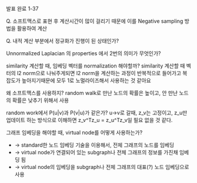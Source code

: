 발표 완료 1-37

Q. 소프트맥스로 표현 후 계산시간이 많이 걸리기 때문에 이를 Negative sampling 방법을 활용하여 계산  

Q. 내적 계산 부분에서 정규화가 진행이 된 상태인가?


Unnormalized Laplacian 의 properties 에서 2번의 의미가 무엇인가?

similarity 계산할 때, 임베딩 벡터를 normalization 해야할까?
similarity 계산할 때 벡터의 l2 norm으로 나눠주게되면 l2 norm을 계산하는 과정이 반복적으로 들어가고 복잡도가 높아지기때문에 모두 1로 노멀라이즈해서 사용하는 것 같아요

왜 소프트맥스를 사용하지?
random walk로 만난 노드의 확률은 높이고, 안 만난 노드의 확률은 낮추기 위해서 사용


random work에서 P(u|v)과 P(v|u)가 같은가? 
u→v로 갈때, z_v는 고정이고, z_u만 업데이트 하는 방식으로 이해하면 z_v^Tz_u = z_u^Tz_v일 필요 없을 것 같다.

그래프 임베딩을 해야할 때, virtual node를 어떻게 사용하는가?

- → standard한 노드 임베딩 기술을 이용해서, 전체 그래프의 노드를 임베딩
- → virtual node가 연결되어 있는 subgraph나 전체 그래프의 정보를 가진채 임베딩 됨
- → virtual node의 임베딩을 subgraph나 전체 그래프의 대표(?) 노드 임베딩으로 사용
